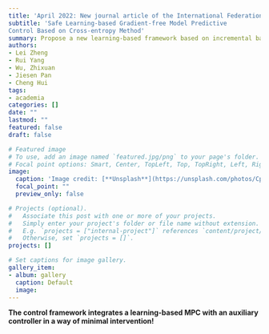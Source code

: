 ```yaml
---
title: 'April 2022: New journal article of the International Federation of Automatic Control (IFAC).'
subtitle: 'Safe Learning-based Gradient-free Model Predictive
Control Based on Cross-entropy Method'
summary: Propose a new learning-based framework based on incremental bayesian learning and control theory.
authors:
- Lei Zheng
- Rui Yang
- Wu, Zhixuan
- Jiesen Pan
- Cheng Hui
tags:
- academia
categories: []
date: ""
lastmod: ""
featured: false
draft: false

# Featured image
# To use, add an image named `featured.jpg/png` to your page's folder.
# Focal point options: Smart, Center, TopLeft, Top, TopRight, Left, Right, BottomLeft, Bottom, BottomRight
image:
  caption: 'Image credit: [**Unsplash**](https://unsplash.com/photos/CpkOjOcXdUY)'
  focal_point: ""
  preview_only: false

# Projects (optional).
#   Associate this post with one or more of your projects.
#   Simply enter your project's folder or file name without extension.
#   E.g. `projects = ["internal-project"]` references `content/project/deep-learning/index.md`.
#   Otherwise, set `projects = []`.
projects: []

# Set captions for image gallery.
gallery_item:
- album: gallery
  caption: Default
  image:
---
```


**The control framework integrates a learning-based MPC with an auxiliary controller in a way of minimal intervention!**